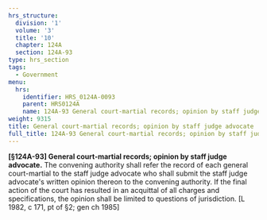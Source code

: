 ```yaml
---
hrs_structure:
  division: '1'
  volume: '3'
  title: '10'
  chapter: 124A
  section: 124A-93
type: hrs_section
tags:
  - Government
menu:
  hrs:
    identifier: HRS_0124A-0093
    parent: HRS0124A
    name: 124A-93 General court-martial records; opinion by staff judge advocate
weight: 9315
title: General court-martial records; opinion by staff judge advocate
full_title: 124A-93 General court-martial records; opinion by staff judge advocate
---
```

**[§124A-93] General court-martial records; opinion by staff judge advocate.** The convening authority shall refer the record of each general court-martial to the staff judge advocate who shall submit the staff judge advocate's written opinion thereon to the convening authority. If the final action of the court has resulted in an acquittal of all charges and specifications, the opinion shall be limited to questions of jurisdiction. [L 1982, c 171, pt of §2; gen ch 1985]